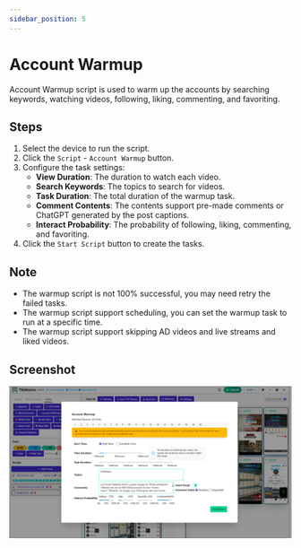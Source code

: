 ```yaml
---
sidebar_position: 5
---
```


# Account Warmup

Account Warmup script is used to warm up the accounts by searching keywords, watching videos, following, liking, commenting, and favoriting.

## Steps

1. Select the device to run the script.
2. Click the `Script` - `Account Warmup` button.
3. Configure the task settings:
   - **View Duration**: The duration to watch each video.
   - **Search Keywords**: The topics to search for videos.
   - **Task Duration**: The total duration of the warmup task.
   - **Comment Contents**: The contents support pre-made comments or ChatGPT generated by the post captions.
   - **Interact Probability**: The probability of following, liking, commenting, and favoriting.
4. Click the `Start Script` button to create the tasks.

## Note

- The warmup script is not 100% successful, you may need retry the failed tasks.
- The warmup script support scheduling, you can set the warmup task to run at a specific time.
- The warmup script support skipping AD videos and live streams and liked videos.

## Screenshot

![Warmup](../img/warmup.png)
